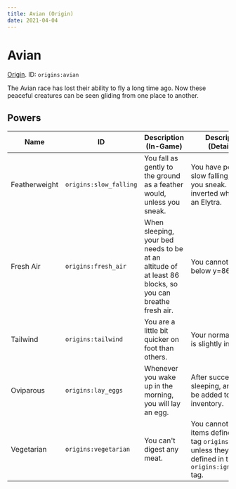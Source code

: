 ```yaml
---
title: Avian (Origin)
date: 2021-04-04
---
```

# Avian

[Origin](../origins.md). ID: `origins:avian`

The Avian race has lost their ability to fly a long time ago. Now these peaceful creatures can be seen gliding from one place to another.

## Powers

Name | ID | Description (In-Game) | Description (Detailed)
-----|----|-----------------------|------------------------
Featherweight | `origins:slow_falling` | You fall as gently to the ground as a feather would, unless you sneak. | You have permanent slow falling, unless you sneak. This is inverted while using an Elytra.
Fresh Air | `origins:fresh_air` | When sleeping, your bed needs to be at an altitude of at least 86 blocks, so you can breathe fresh air. | You cannot sleep below y=86.
Tailwind | `origins:tailwind` | You are a little bit quicker on foot than others. | Your normal speed is slightly increased.
Oviparous | `origins:lay_eggs` | Whenever you wake up in the morning, you will lay an egg. | After successfully sleeping, an egg will be added to your inventory.
Vegetarian | `origins:vegetarian` | You can't digest any meat. | You cannot eat food items defined in the tag `origins:meat`, unless they are also defined in the `origins:ignore_diet` tag.
